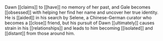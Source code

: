 Dawn [[claims]] to [[have]] no memory of her past, and Gale becomes [[obsessed]] with helping her find her name and uncover her true identity. He is [[aided]] in his search by Selene, a Chinese-German curator who becomes a [[close]] friend, but his pursuit of Dawn [[ultimately]] causes strain in his [[relationships]] and leads to him becoming [[isolated]] and [[distant]] from those around him.
